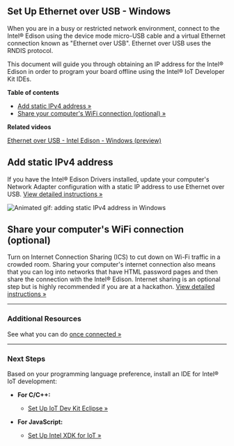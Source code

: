 ## Set Up Ethernet over USB - Windows

When you are in a busy or restricted network environment, connect to the Intel® Edison using the device mode micro-USB cable and a virtual Ethernet connection known as "Ethernet over USB". Ethernet over USB uses the RNDIS protocol.

This document will guide you through obtaining an IP address for the Intel® Edison in order to program your board offline using the Intel® IoT Developer Kit IDEs.


**Table of contents**

* [Add static IPv4 address »](#add-static-ipv4-address)
* [Share your computer's WiFi connection (optional) »](#share-your-computers-wifi-connection-optional)


**Related videos**

[Ethernet over USB - Intel Edison - Windows (preview)](https://drive.google.com/open?id=0B2ywC78pxngCUWJxZXJiYngycU0&authuser=0)


## Add static IPv4 address

If you have the Intel® Edison Drivers installed, update your computer's Network Adapter configuration with a static IP address to use Ethernet over USB. [View detailed instructions »](details-ipv4_address.md)

![Animated gif: adding static IPv4 address in Windows](images/ipv4_windows-animated.gif)


## Share your computer's WiFi connection (optional)

Turn on Internet Connection Sharing (ICS) to cut down on Wi-Fi traffic in a crowded room. Sharing your computer's internet connection also means that you can log into networks that have HTML password pages and then share the connection with the Intel® Edison. Internet sharing is an optional step but is highly recommended if you are at a hackathon. [View detailed instructions »](details-share_internet.md)


---


### Additional Resources

See what you can do [once connected »](/connectivity/ethernet_over_usb/shared/once_connected.md)

---

### Next Steps

Based on your programming language preference, install an IDE for Intel® IoT development:

* **For C/C++:**
  * [Set Up IoT Dev Kit Eclipse »](/ide_setup/eclipse/)

* **For JavaScript:**
  * [Set Up Intel XDK for IoT »](/ide_setup/xdk/)
